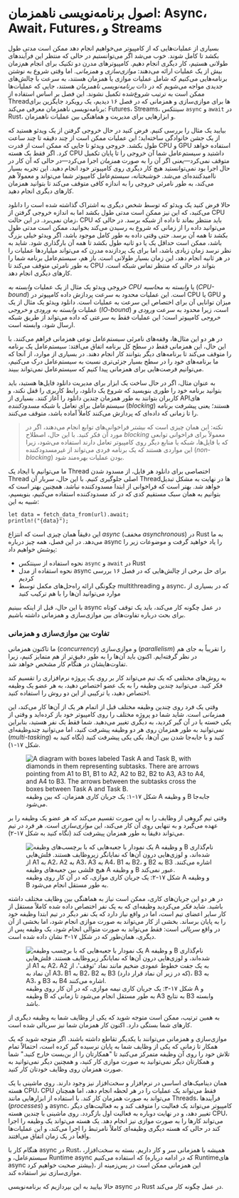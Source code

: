 # اصول برنامه‌نویسی ناهمزمان: Async، Await، Futures، و Streams

بسیاری از عملیات‌هایی که از کامپیوتر می‌خواهیم انجام دهد ممکن است مدتی طول بکشد تا کامل شوند. خوب می‌شد اگر می‌توانستیم در حالی که منتظر این فرآیندهای طولانی هستیم، کار دیگری انجام دهیم. کامپیوترهای مدرن دو تکنیک برای انجام هم‌زمان بیش از یک عملیات ارائه می‌دهند: _موازی‌سازی_ و _همزمانی_. اما وقتی شروع به نوشتن برنامه‌هایی می‌کنیم که شامل عملیات موازی یا همزمان هستند، به سرعت با چالش‌های جدیدی مواجه می‌شویم که در ذات _برنامه‌نویسی ناهمزمان_ هستند، جایی که عملیات‌ها ممکن است به ترتیب شروع‌شده تکمیل نشوند. این فصل بر اساس استفاده از Threadها برای موازی‌سازی و همزمانی که در فصل ۱۶ دیدیم، یک رویکرد جایگزین برای برنامه‌نویسی ناهمزمان معرفی می‌کند: Futures، Streams، سینتکس `async` و `await` در Rust، و ابزارهایی برای مدیریت و هماهنگی بین عملیات ناهمزمان.

بیایید یک مثال را بررسی کنیم. فرض کنید در حال خروجی گرفتن از یک ویدئو هستید که از یک جشن خانوادگی ساخته‌اید؛ این عملیات ممکن است از چند دقیقه تا چند ساعت طول بکشد. خروجی ویدئو تا جایی که ممکن است از قدرت CPU و GPU استفاده خواهد کرد. اگر فقط یک هسته CPU داشتید و سیستم‌عامل شما آن خروجی را تا پایان تکمیل متوقف نمی‌کرد—یعنی اگر آن را به صورت _همزمان_ اجرا می‌کرد—در حالی که آن کار در حال اجرا بود نمی‌توانستید هیچ کار دیگری روی کامپیوتر خود انجام دهید. این تجربه بسیار ناامیدکننده‌ای می‌شد. خوشبختانه، سیستم‌عامل کامپیوتر شما می‌تواند و معمولاً هم می‌کند، به طور نامرئی خروجی را به اندازه کافی متوقف می‌کند تا بتوانید همزمان کارهای دیگری انجام دهید.

حالا فرض کنید یک ویدئو که توسط شخص دیگری به اشتراک گذاشته شده است را دانلود می‌کنید، که این نیز ممکن است مدتی طول بکشد اما به اندازه خروجی گرفتن از CPU زمان نمی‌برد. در این حالت، CPU باید منتظر بماند تا داده از شبکه برسد. در حالی که می‌توانید داده را از زمانی که شروع به رسیدن می‌کند بخوانید، ممکن است مدتی طول بکشد تا همه آن برسد. حتی وقتی داده به طور کامل موجود باشد، اگر ویدئو خیلی بزرگ باشد، ممکن است حداقل یک یا دو ثانیه طول بکشد تا همه آن بارگذاری شود. شاید به نظر نرسد زمان زیادی باشد، اما برای یک پردازنده مدرن که می‌تواند میلیاردها عملیات را در هر ثانیه انجام دهد، این زمان بسیار طولانی است. باز هم، سیستم‌عامل برنامه شما را به طور نامرئی متوقف می‌کند تا CPU بتواند در حالی که منتظر تماس شبکه است، کارهای دیگری انجام دهد.

خروجی ویدئو یک مثال از یک عملیات _وابسته به CPU_ یا _وابسته به محاسبه_ (_CPU-bound_) است. این عملیات محدود به سرعت پردازش داده کامپیوتر در CPU یا GPU و میزان توانایی آن برای اختصاص این سرعت به عملیات است. دانلود ویدئو یک مثال از یک عملیات _وابسته به ورودی و خروجی_ (_IO-bound_) است، زیرا محدود به سرعت _ورودی و خروجی_ کامپیوتر است؛ این عملیات فقط به سرعتی که داده می‌تواند از طریق شبکه ارسال شود، وابسته است.

در هر دو این مثال‌ها، وقفه‌های نامرئی سیستم‌عامل نوعی همزمانی فراهم می‌کنند. با این حال، این همزمانی فقط در سطح کل برنامه اتفاق می‌افتد: سیستم‌عامل یک برنامه را متوقف می‌کند تا برنامه‌های دیگر بتوانند کار انجام دهند. در بسیاری از موارد، از آنجا که ما برنامه‌های خود را در سطح بسیار جزئی‌تری نسبت به سیستم‌عامل درک می‌کنیم، می‌توانیم فرصت‌هایی برای همزمانی پیدا کنیم که سیستم‌عامل نمی‌تواند ببیند.

به عنوان مثال، اگر در حال ساخت یک ابزار برای مدیریت دانلود فایل‌ها هستید، باید بتوانید برنامه خود را طوری بنویسید که شروع یک دانلود، رابط کاربری را قفل نکند، و کاربران بتوانند به طور همزمان چندین دانلود را آغاز کنند. بسیاری از APIهای سیستم‌عامل برای تعامل با شبکه _مسدودکننده_ (_blocking_) هستند؛ یعنی پیشرفت برنامه را تا زمانی که داده‌ای که پردازش می‌کنند کاملاً آماده باشد، متوقف می‌کنند.

> نکته: این همان چیزی است که _بیشتر_ فراخوانی‌های توابع انجام می‌دهند، اگر در مورد آن فکر کنید. با این حال، اصطلاح _blocking_ معمولاً برای فراخوانی توابعی که با فایل‌ها، شبکه یا منابع دیگر روی کامپیوتر تعامل دارند استفاده می‌شود، زیرا این مواردی هستند که یک برنامه فردی می‌تواند از غیرمسدودکننده (_non-blocking_) بودن عملیات بهره‌مند شود.

ما می‌توانیم با ایجاد یک Thread اختصاصی برای دانلود هر فایل، از مسدود شدن Thread اصلی جلوگیری کنیم. با این حال، سربار آن Threadها در نهایت به مشکل تبدیل خواهد شد. بهتر است که فراخوانی از ابتدا مسدودکننده نباشد. همچنین بهتر است که بتوانیم به همان سبک مستقیم کدی که در کد مسدودکننده استفاده می‌کنیم، بنویسیم، شبیه به این:

```rust,ignore,does_not_compile
let data = fetch_data_from(url).await;
println!("{data}");
```

این دقیقاً همان چیزی است که انتزاع _async_ (مخفف _asynchronous_) در Rust به ما می‌دهد. در این فصل، همه چیز درباره async را یاد خواهید گرفت و موضوعات زیر را پوشش خواهیم داد:

- نحوه استفاده از سینتکس `async` و `await` در Rust
- نحوه استفاده از مدل async برای حل برخی از چالش‌هایی که در فصل ۱۶ بررسی کردیم
- چگونگی ارائه راه‌حل‌های مکمل توسط multithreading و async، که در بسیاری از موارد می‌توانید آن‌ها را با هم ترکیب کنید

با این حال، قبل از اینکه ببینیم async در عمل چگونه کار می‌کند، باید یک توقف کوتاه برای بحث درباره تفاوت‌های بین موازی‌سازی و همزمانی داشته باشیم.

### تفاوت بین موازی‌سازی و همزمانی

ما تاکنون همزمانی (_concurrency_) و موازی‌سازی (_parallelism_) را تقریباً به جای هم در نظر گرفته‌ایم. اکنون باید آن‌ها را به طور دقیق‌تر از هم متمایز کنیم، زیرا تفاوت‌هایشان در هنگام کار مشخص خواهد شد.

به روش‌های مختلفی که یک تیم می‌تواند کار بر روی یک پروژه نرم‌افزاری را تقسیم کند فکر کنید. می‌توانید چندین وظیفه را به یک عضو اختصاص دهید، به هر عضو یک وظیفه اختصاص دهید، یا ترکیبی از این دو روش را استفاده کنید.

وقتی یک فرد روی چندین وظیفه مختلف قبل از اتمام هر یک از آن‌ها کار می‌کند، این _همزمانی_ است. شاید شما دو پروژه مختلف را روی کامپیوتر خود باز کرده‌اید و وقتی از یکی خسته یا در آن گیر کردید، به دیگری تغییر می‌دهید. شما فقط یک نفر هستید، بنابراین نمی‌توانید به طور همزمان روی هر دو وظیفه پیشرفت کنید، اما می‌توانید چندوظیفه‌ای (_multi-tasking_) کنید و با جابه‌جا شدن بین آن‌ها، یکی یکی پیشرفت کنید (نگاه کنید به شکل ۱۷-۱).

<figure>

<img src="img/trpl17-01.svg" class="center" alt="A diagram with boxes labeled Task A and Task B, with diamonds in them representing subtasks. There are arrows pointing from A1 to B1, B1 to A2, A2 to B2, B2 to A3, A3 to A4, and A4 to B3. The arrows between the subtasks cross the boxes between Task A and Task B." />

<figcaption>شکل ۱۷-۱: یک جریان کاری همزمان، که بین وظیفه A و وظیفه B جابه‌جا می‌شود.</figcaption>

</figure>

وقتی تیم گروهی از وظایف را به این صورت تقسیم می‌کند که هر عضو یک وظیفه را بر عهده می‌گیرد و به تنهایی روی آن کار می‌کند، این _موازی‌سازی_ است. هر فرد در تیم می‌تواند دقیقاً به طور همزمان پیشرفت کند (نگاه کنید به شکل ۱۷-۲).

<figure>

<img src="img/trpl17-02.svg" class="center" alt="یک نمودار با جعبه‌هایی که با برچسب‌های وظیفه A و وظیفه B نام‌گذاری شده‌اند، و لوزی‌هایی درون آن‌ها که نمایانگر زیروظایف هستند. فلش‌هایی از A1 به A2، A2 به A3، A3 به A4، B1 به B2، و B2 به B3 اشاره می‌کنند. هیچ فلشی بین جعبه‌های وظیفه A و وظیفه B عبور نمی‌کند." />

<figcaption>شکل ۱۷-۲: یک جریان کاری موازی، که در آن کار روی وظیفه A و وظیفه B به طور مستقل انجام می‌شود.</figcaption>

</figure>

در هر دو این جریان‌های کاری، ممکن است نیاز به هماهنگی بین وظایف مختلف داشته باشید. شاید _فکر_ می‌کردید وظیفه‌ای که به یک نفر اختصاص داده شده کاملاً مستقل از کار سایر اعضای تیم است، اما در واقع نیاز دارد که یک نفر دیگر در تیم ابتدا وظیفه خود را به پایان برساند. بخشی از کار می‌تواند به صورت موازی انجام شود، اما بخشی از آن در واقع _سریالی_ است: فقط می‌تواند به صورت متوالی انجام شود، یک وظیفه پس از دیگری، همان‌طور که در شکل ۱۷-۳ نشان داده شده است.

<figure>

<img src="img/trpl17-03.svg" class="center" alt="یک نمودار با جعبه‌هایی که با برچسب وظیفه A و وظیفه B نام‌گذاری شده‌اند، و لوزی‌هایی درون آن‌ها که نمایانگر زیروظایف هستند. فلش‌هایی از A1 به A2، A2 به یک جفت خطوط عمودی ضخیم مانند نماد 'توقف'، از آن نماد به A3، B1 به B2، B2 به B3 (که در زیر آن نماد قرار دارد)، B3 به A3، و B3 به B4 اشاره می‌کنند." />

<figcaption>شکل ۱۷-۳: یک جریان کاری نیمه موازی، که در آن کار روی وظیفه A و وظیفه B به طور مستقل انجام می‌شود تا زمانی که A3 به نتایج B3 وابسته باشد.</figcaption>

</figure>

به همین ترتیب، ممکن است متوجه شوید که یکی از وظایف شما به وظیفه دیگری از کارهای شما بستگی دارد. اکنون کار همزمان شما نیز سریالی شده است.

موازی‌سازی و همزمانی می‌توانند با یکدیگر تقاطع داشته باشند. اگر متوجه شوید که یک همکار تا زمانی که یکی از وظایف شما به پایان نرسیده گیر کرده است، احتمالاً تمام تلاش خود را روی آن وظیفه متمرکز می‌کنید تا "همکارتان را از بن‌بست خارج کنید." شما و همکارتان دیگر نمی‌توانید به صورت موازی کار کنید، و همچنین دیگر نمی‌توانید به صورت همزمان روی وظایف خودتان کار کنید.

همان دینامیک‌های اساسی در نرم‌افزار و سخت‌افزار نیز وجود دارند. روی ماشینی با یک هسته CPU، CPU فقط می‌تواند یک عملیات را در هر لحظه انجام دهد، اما همچنان می‌تواند به صورت همزمان کار کند. با استفاده از ابزارهایی مانند Threads، فرآیندها (_processes_) و async، کامپیوتر می‌تواند یک فعالیت را متوقف کند و به فعالیت‌های دیگر تغییر دهد، و در نهایت دوباره به فعالیت اول بازگردد. روی ماشینی با چندین هسته CPU، می‌تواند کارها را به صورت موازی نیز انجام دهد. یک هسته می‌تواند یک وظیفه را اجرا کند در حالی که هسته دیگری وظیفه‌ای کاملاً نامرتبط را اجرا می‌کند، و این عملیات‌ها واقعاً در یک زمان اتفاق می‌افتند.

هنگام کار با async در Rust، همیشه با همزمانی سر و کار داریم. بسته به سخت‌افزار، سیستم‌عامل، و Runtime async که استفاده می‌کنیم (که در ادامه درباره Runtimeهای async بیشتر صحبت خواهیم کرد)، این همزمانی ممکن است در پس‌زمینه از موازی‌سازی نیز استفاده کند.

حالا بیایید به این بپردازیم که برنامه‌نویسی async در Rust در عمل چگونه کار می‌کند.
